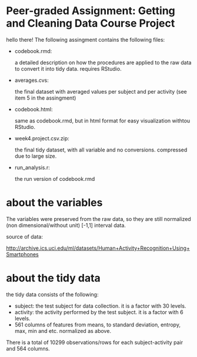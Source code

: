 # Peer-graded Assignment: Getting and Cleaning Data Course Project
hello there!
The following assingment contains the following files:

* codebook.rmd:

  a detailed description on how the procedures are applied to the raw data to convert it into tidy data. requires RStudio.

* averages.cvs:

  the final dataset with averaged values per subject and per activity (see item 5 in the assingment)

* codebook.html:

  same as codebook.rmd, but in html format for easy visualization withtou RStudio.

* week4.project.csv.zip:

  the final tidy dataset, with all variable and no conversions. compressed due to large size.

* run_analysis.r:

  the run version of codebook.rmd

# about the variables

The variables were preserved from the raw data, so they are still normalized (non dimensional/without unit) [-1,1] interval data.

source of data:

http://archive.ics.uci.edu/ml/datasets/Human+Activity+Recognition+Using+Smartphones

# about the tidy data

the tidy data consists of the following:

* subject: the test subject for data collection. it is a factor with 30 levels.
* activity: the activity performed by the test subject. it is a factor with 6 levels.
* 561 columns of features from means, to standard deviation, entropy, max, min and etc. normalized as above.

There is a total of 10299 observations/rows for each subject-activity pair and 564 columns.
